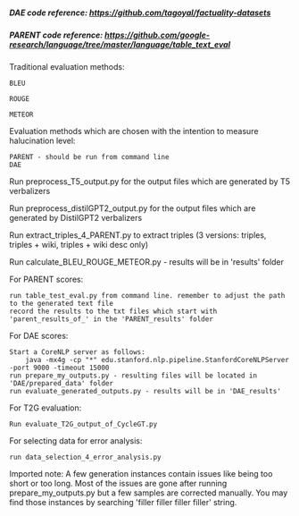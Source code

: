 ##### DAE code reference: https://github.com/tagoyal/factuality-datasets

##### PARENT code reference: https://github.com/google-research/language/tree/master/language/table_text_eval

Traditional evaluation methods:

    BLEU
  
    ROUGE
  
    METEOR

Evaluation methods which are chosen with the intention to measure halucination level:

    PARENT - should be run from command line
    DAE

Run preprocess_T5_output.py for the output files which are generated by T5 verbalizers

Run preprocess_distilGPT2_output.py for the output files which are generated by DistilGPT2 verbalizers

Run extract_triples_4_PARENT.py to extract triples (3 versions: triples, triples + wiki, triples + wiki desc only)

Run calculate_BLEU_ROUGE_METEOR.py - results will be in 'results' folder

For PARENT scores:

    run table_test_eval.py from command line. remember to adjust the path to the generated text file
    record the results to the txt files which start with 'parent_results_of_' in the 'PARENT_results' folder

For DAE scores:
    
    Start a CoreNLP server as follows:
        java -mx4g -cp "*" edu.stanford.nlp.pipeline.StanfordCoreNLPServer -port 9000 -timeout 15000
    run prepare_my_outputs.py - resulting files will be located in 'DAE/prepared_data' folder
    run evaluate_generated_outputs.py - results will be in 'DAE_results'
    
For T2G evaluation: 

    Run evaluate_T2G_output_of_CycleGT.py
    
For selecting data for error analysis:

    run data_selection_4_error_analysis.py
    
Imported note: A few generation instances contain issues like being too short or too long. Most of the issues are gone after running prepare_my_outputs.py but a few samples are corrected manually. You may find those instances by searching 'filler filler filler filler' string.

